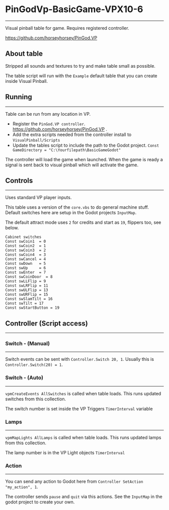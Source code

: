 # PinGodVp-BasicGame-VPX10-6
---

Visual pinball table for game. Requires registered controller.

https://github.com/horseyhorsey/PinGod.VP

## About table

Stripped all sounds and textures to try and make table small as possible.

The table script will run with the `Example` default table that you can create inside Visual Pinball. 

## Running
---

Table can be run from any location in VP.

- Register the `PinGod.VP controller`. https://github.com/horseyhorsey/PinGod.VP .
- Add the extra scripts needed from the controller install to `VisualPinball/Scripts`
- Update the tables script to include the path to the Godot project. `Const GameDirectory = "C:\Yourfilepath\BasicGameGodot"`

The controller will load the game when launched. When the game is ready a signal is sent back to visual pinball which will activate the game.

## Controls
---

Uses standard VP player inputs.

This table uses a version of the `core.vbs` to do general machine stuff. Default switches here are setup in the Godot projects `InputMap`.

The default attract mode uses `2` for credits and start as `19`, flippers too, see below.

```
Cabinet switches
Const swCoin1  = 0
Const swCoin2  = 1
Const swCoin3  = 2
Const swCoin4  = 3
Const swCancel = 4
Const swDown   = 5
Const swUp     = 6
Const swEnter  = 7
Const swCoinDoor  = 8
Const swLLFlip = 9
Const swLRFlip = 11
Const swULFlip = 13
Const swURFlip = 15
Const swSlamTilt = 16
Const swTilt = 17
Const swStartButton = 19
```

## Controller (Script access)
---


### Switch - (Manual)
---

Switch events can be sent with `Controller.Switch 20, 1`. Usually this is `Controller.Switch(20) = 1`.

### Switch - (Auto)
---

`vpmCreateEvents AllSwitches` is called when table loads. This runs updated switches from this collection.

The switch number is set inside the VP Triggers `TimerInterval` variable

### Lamps
---

`vpmMapLights AllLamps` is called when table loads. This runs updated lamps from this collection.

The lamp number is in the VP Light objects `TimerInterval`

### Action
---

You can send any action to Godot here from `Controller SetAction "my_action", 1`.

The controller sends `pause` and `quit` via this actions. See the `InputMap` in the godot project to create your own.





